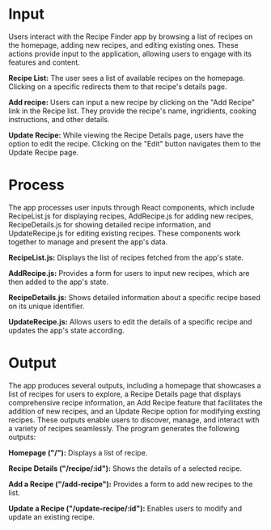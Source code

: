 # Input

Users interact with the Recipe Finder app by browsing a list of recipes on the homepage, adding new recipes, and editing existing ones. These actions provide input to the application, allowing users to engage with its features and content.

**Recipe List:** The user sees a list of available recipes on the homepage. Clicking on a specific redirects them to that recipe's details page.

**Add recipe:** Users can input a new recipe by clicking on the "Add Recipe" link in the Recipe list. They provide the recipe's name, ingridients, cooking instructions, and other details.

**Update Recipe:** While viewing the Recipe Details page, users have the option to edit the recipe. Clicking on the "Edit" button navigates them to the Update Recipe page.

# Process

The app processes user inputs through React components, which include RecipeList.js for displaying recipes, AddRecipe.js for adding new recipes, RecipeDetails.js for showing detailed recipe information, and UpdateRecipe.js for editing existing recipes. These components work together to manage and present the app's data.

**RecipeList.js:** Displays the list of recipes fetched from the app's state.

**AddRecipe.js:** Provides a form for users to input new recipes, which are then added to the app's state.

**RecipeDetails.js:** Shows detailed information about a specific recipe based on its unique identifier.

**UpdateRecipe.js:** Allows users to edit the details of a specific recipe and updates the app's state according.

# Output

The app produces several outputs, including a homepage that showcases a list of recipes for users to explore, a Recipe Details page that displays comprehensive recipe information, an Add Recipe feature that facilitates the addition of new recipes, and an Update Recipe option for modifying exsting recipes. These outputs enable users to discover, manage, and interact with a variety of recipes seamlessly. The program generates the following outputs:

**Homepage ("/"):** Displays a list of recipe.

**Recipe Details ("/recipe/:id"):** Shows the details of a selected recipe.

**Add a Recipe ("/add-recipe"):** Provides a form to add new recipes to the list.

**Update a Recipe ("/update-recipe/:id"):** Enables users to modify and update an existing recipe.
